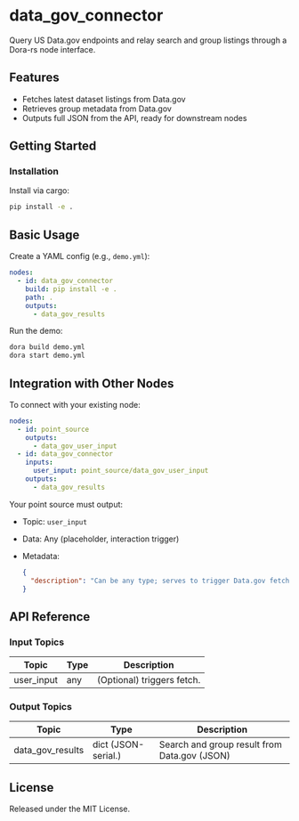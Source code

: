 # data_gov_connector

Query US Data.gov endpoints and relay search and group listings through a Dora-rs node interface.

## Features
- Fetches latest dataset listings from Data.gov
- Retrieves group metadata from Data.gov
- Outputs full JSON from the API, ready for downstream nodes

## Getting Started

### Installation
Install via cargo:
```bash
pip install -e .
```

## Basic Usage

Create a YAML config (e.g., `demo.yml`):

```yaml
nodes:
  - id: data_gov_connector
    build: pip install -e .
    path: .
    outputs:
      - data_gov_results
```

Run the demo:

```bash
dora build demo.yml
dora start demo.yml
```

## Integration with Other Nodes

To connect with your existing node:

```yaml
nodes:
  - id: point_source
    outputs:
      - data_gov_user_input
  - id: data_gov_connector
    inputs:
      user_input: point_source/data_gov_user_input
    outputs:
      - data_gov_results
```

Your point source must output:

* Topic: `user_input`
* Data: Any (placeholder, interaction trigger)
* Metadata:

  ```json
  {
    "description": "Can be any type; serves to trigger Data.gov fetch."
  }
  ```

## API Reference

### Input Topics

| Topic      | Type   | Description                 |
| ---------- | ------ | -------------------------- |
| user_input | any    | (Optional) triggers fetch. |

### Output Topics

| Topic             | Type                 | Description                                  |
| ----------------- | ------------------- | -------------------------------------------- |
| data_gov_results  | dict (JSON-serial.) | Search and group result from Data.gov (JSON) |


## License

Released under the MIT License.
